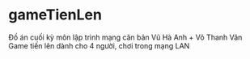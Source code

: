 # gameTienLen
Đồ án cuối kỳ môn lập trình mạng căn bản
Vũ Hà Anh + Võ Thanh Vân
Game tiến lên dành cho 4 người, chơi trong mạng LAN
